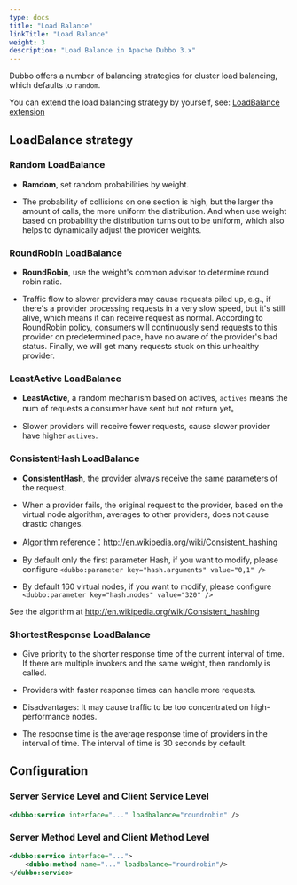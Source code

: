 ```yaml
---
type: docs
title: "Load Balance"
linkTitle: "Load Balance"
weight: 3
description: "Load Balance in Apache Dubbo 3.x"
---
```


Dubbo offers a number of balancing strategies for cluster load balancing, which defaults to `random`.

You can extend the load balancing strategy by yourself, see: [LoadBalance extension](../../../v2.7/dev/impls/load-balance)

## LoadBalance strategy

### Random LoadBalance

* **Ramdom**, set random probabilities by weight.

* The probability of collisions on one section is high, but the larger the amount of calls, the more uniform the distribution. And when use weight based on probability the distribution turns out to be uniform, which also helps to dynamically adjust the provider weights.

### RoundRobin LoadBalance

* **RoundRobin**, use the weight's common advisor to determine round robin ratio.

* Traffic flow to slower providers may cause requests piled up, e.g., if there's a provider processing requests in a very slow speed, but it's still alive, which means it can receive request as normal. According to RoundRobin policy, consumers will continuously send requests to this provider on predetermined pace, have no aware of the provider's bad status. Finally, we will get many requests stuck on this unhealthy provider.

### LeastActive LoadBalance

* **LeastActive**, a random mechanism based on actives, `actives` means the num of requests a consumer have sent but not return yet。

* Slower providers will receive fewer requests, cause slower provider have higher `actives`.

### ConsistentHash LoadBalance

* **ConsistentHash**, the provider always receive the same parameters of the request.

* When a provider fails, the original request to the provider, based on the virtual node algorithm, averages to other providers, does not cause drastic changes.

* Algorithm reference：http://en.wikipedia.org/wiki/Consistent_hashing

* By default only the first parameter Hash, if you want to modify, please configure `<dubbo:parameter key="hash.arguments" value="0,1" />`

* By default 160 virtual nodes, if you want to modify, please configure `<dubbo:parameter key="hash.nodes" value="320" />`

See the algorithm at http://en.wikipedia.org/wiki/Consistent_hashing

### ShortestResponse LoadBalance

* Give priority to the shorter response time of the current interval of time. If there are multiple invokers and the same weight, then randomly is called.

* Providers with faster response times can handle more requests.

* Disadvantages: It may cause traffic to be too concentrated on high-performance nodes.

* The response time is the average response time of providers in the interval of time. The interval of time is 30 seconds by default.

## Configuration

### Server Service Level and Client Service Level

```xml
<dubbo:service interface="..." loadbalance="roundrobin" />
```

### Server Method Level and Client Method Level

```xml
<dubbo:service interface="...">
    <dubbo:method name="..." loadbalance="roundrobin"/>
</dubbo:service>
```